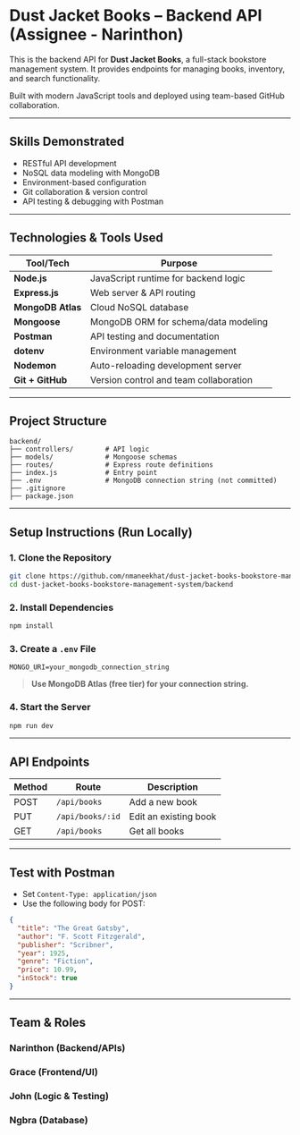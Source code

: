 # Dust Jacket Books – Backend API (Assignee - Narinthon)

This is the backend API for **Dust Jacket Books**, a full-stack bookstore management system. It provides endpoints for managing books, inventory, and search functionality.

Built with modern JavaScript tools and deployed using team-based GitHub collaboration.

---
## Skills Demonstrated

- RESTful API development
- NoSQL data modeling with MongoDB
- Environment-based configuration
- Git collaboration & version control
- API testing & debugging with Postman
---

## Technologies & Tools Used

Tool/Tech             | Purpose                             
----------------------|-------------------------------------
**Node.js**           | JavaScript runtime for backend logic 
**Express.js**        | Web server & API routing             
**MongoDB Atlas**     | Cloud NoSQL database                 
**Mongoose**          | MongoDB ORM for schema/data modeling 
**Postman**           | API testing and documentation        
**dotenv**            | Environment variable management      
**Nodemon**           | Auto-reloading development server    
**Git + GitHub**      | Version control and team collaboration 

---

## Project Structure

```
backend/
├── controllers/        # API logic
├── models/             # Mongoose schemas
├── routes/             # Express route definitions
├── index.js            # Entry point
├── .env                # MongoDB connection string (not committed)
├── .gitignore
├── package.json
```

---

## Setup Instructions (Run Locally)

### 1. Clone the Repository

```bash
git clone https://github.com/nmaneekhat/dust-jacket-books-bookstore-management-system.git
cd dust-jacket-books-bookstore-management-system/backend
```

### 2. Install Dependencies

```bash
npm install
```

### 3. Create a `.env` File

```
MONGO_URI=your_mongodb_connection_string
```

> **Use MongoDB Atlas (free tier) for your connection string.**

### 4. Start the Server

```bash
npm run dev
```

---

## API Endpoints

Method | Route             | Description           
-------|-------------------|-----------------------
POST   | `/api/books`      | Add a new book        
PUT    | `/api/books/:id`  | Edit an existing book 
GET    | `/api/books`      | Get all books         

---

## Test with Postman

- Set `Content-Type: application/json`
- Use the following body for POST:

```json
{
  "title": "The Great Gatsby",
  "author": "F. Scott Fitzgerald",
  "publisher": "Scribner",
  "year": 1925,
  "genre": "Fiction",
  "price": 10.99,
  "inStock": true
}
```

---

## Team & Roles
### **Narinthon (Backend/APIs)**
### Grace (Frontend/UI)
### John (Logic & Testing)
### Ngbra (Database)
